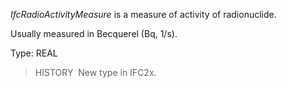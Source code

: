 _IfcRadioActivityMeasure_ is a measure of activity of radionuclide.

Usually measured in Becquerel (Bq, 1/s).

Type: REAL

> HISTORY&nbsp; New type in IFC2x.